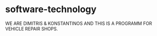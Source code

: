 # software-technology
WE ARE DIMITRIS & KONSTANTINOS 
AND THIS IS A PROGRAMM FOR VEHICLE REPAIR SHOPS.
